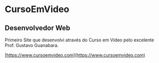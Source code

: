 # CursoEmVideo
## Desenvolvedor Web
Primeiro Site que desenvolvi através do Curso em Video pelo excelente Prof. Gustavo Guanabara.

[https://www.cursoemvideo.com](https://www.cursoemvideo.com)
